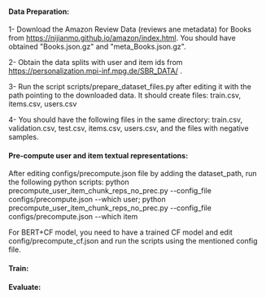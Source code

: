 #### Data Preparation:

1- Download the Amazon Review Data (reviews ane metadata) for Books from https://nijianmo.github.io/amazon/index.html. You should have obtained "Books.json.gz" and "meta_Books.json.gz".

2- Obtain the data splits with user and item ids from https://personalization.mpi-inf.mpg.de/SBR_DATA/ .

3- Run the script scripts/prepare_dataset_files.py after editing it with the path pointing to the downloaded data. It should create files: train.csv, items.csv, users.csv

4- You should have the following files in the same directory: train.csv, validation.csv, test.csv, items.csv, users.csv, and the files with negative samples.


#### Pre-compute user and item textual representations:
After editing configs/precompute.json file by adding the dataset_path, run the following python scripts:
python precompute_user_item_chunk_reps_no_prec.py --config_file configs/precompute.json --which user;
python precompute_user_item_chunk_reps_no_prec.py --config_file configs/precompute.json --which item

For BERT+CF model, you need to have a trained CF model and edit config/precompute_cf.json and run the scripts using the mentioned config file.

#### Train:


#### Evaluate:
